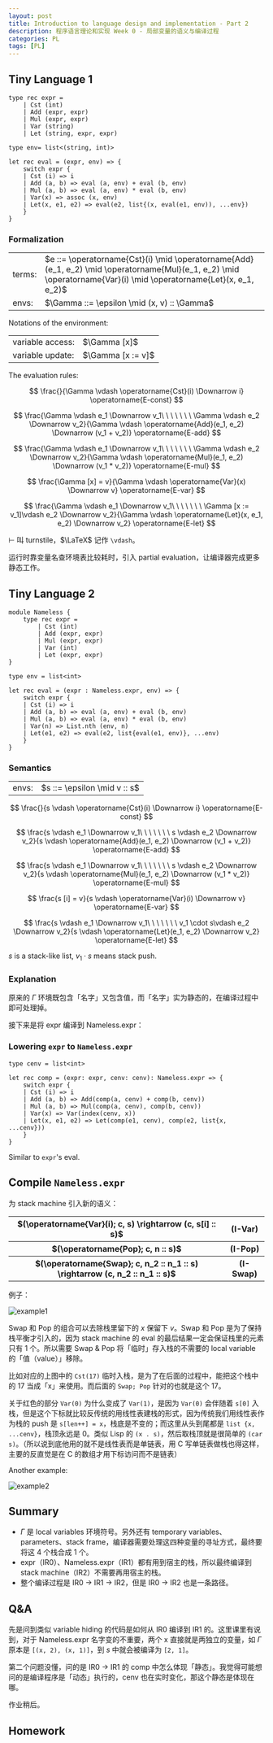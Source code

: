 ```yaml
---
layout: post
title: Introduction to language design and implementation - Part 2
description: 程序语言理论和实现 Week 0 - 局部变量的语义与编译过程
categories: PL
tags: [PL]
---
```


## Tiny Language 1

```rescript
type rec expr =
    | Cst (int)
    | Add (expr, expr)
    | Mul (expr, expr)
    | Var (string)
    | Let (string, expr, expr)

type env= list<(string, int)>

let rec eval = (expr, env) => {
    switch expr {
    | Cst (i) => i
    | Add (a, b) => eval (a, env) + eval (b, env)
    | Mul (a, b) => eval (a, env) * eval (b, env)
    | Var(x) => assoc (x, env)
    | Let(x, e1, e2) => eval(e2, list{(x, eval(e1, env)), ...env})
    }
}
```

### Formalization

<table>
    <tr>
        <td style="text-align:left">terms:</td>
        <td style="text-align:left">$e ::= \operatorname{Cst}(i) \mid \operatorname{Add}(e_1, e_2) \mid \operatorname{Mul}(e_1, e_2) \mid \operatorname{Var}(i) \mid \operatorname{Let}(x, e_1, e_2)$</td>
    </tr>
    <tr>
        <td style="text-align:left">envs:</td>
        <td style="text-align:left">$\Gamma ::= \epsilon \mid (x, v) :: \Gamma$</td>
    </tr>
</table>

Notations of the environment:

<table>
    <tr>
        <td style="text-align:left">variable access:</td>
        <td style="text-align:left">$\Gamma [x]$</td>
    </tr>
    <tr>
        <td style="text-align:left">variable update:</td>
        <td style="text-align:left">$\Gamma [x := v]$</td>
    </tr>
</table>

The evaluation rules:

$$
\frac{}{\Gamma \vdash \operatorname{Cst}(i) \Downarrow i} \operatorname{E-const}
$$

$$
\frac{\Gamma \vdash e_1 \Downarrow v_1\ \ \ \ \ \ \ \Gamma \vdash e_2 \Downarrow v_2}{\Gamma \vdash \operatorname{Add}(e_1, e_2) \Downarrow (v_1 + v_2)} \operatorname{E-add}
$$

$$
\frac{\Gamma \vdash e_1 \Downarrow v_1\ \ \ \ \ \ \ \Gamma \vdash e_2 \Downarrow v_2}{\Gamma \vdash \operatorname{Mul}(e_1, e_2) \Downarrow (v_1 * v_2)} \operatorname{E-mul}
$$

$$
\frac{\Gamma [x] = v}{\Gamma \vdash \operatorname{Var}(x) \Downarrow v} \operatorname{E-var}
$$

$$
\frac{\Gamma \vdash e_1 \Downarrow v_1\ \ \ \ \ \ \ \Gamma [x := v_1]\vdash e_2 \Downarrow v_2}{\Gamma \vdash \operatorname{Let}(x, e_1, e_2) \Downarrow v_2} \operatorname{E-let}
$$

$\vdash$ 叫 turnstile，$\LaTeX$ 记作 `\vdash`。

运行时靠变量名查环境表比较耗时，引入 partial evaluation，让编译器完成更多静态工作。

## Tiny Language 2

```rescript
module Nameless {
    type rec expr =
        | Cst (int)
        | Add (expr, expr)
        | Mul (expr, expr)
        | Var (int)
        | Let (expr, expr)
}

type env = list<int>

let rec eval = (expr : Nameless.expr, env) => {
    switch expr {
    | Cst (i) => i
    | Add (a, b) => eval (a, env) + eval (b, env)
    | Mul (a, b) => eval (a, env) * eval (b, env)
    | Var(n) => List.nth (env, n)
    | Let(e1, e2) => eval(e2, list{eval(e1, env)}, ...env)
    }
}
```

### Semantics

<table>
    <tr>
        <td style="text-align:left">envs:</td>
        <td style="text-align:left">$s ::= \epsilon \mid v :: s$</td>
    </tr>
</table>

$$
\frac{}{s \vdash \operatorname{Cst}(i) \Downarrow i} \operatorname{E-const}
$$

$$
\frac{s \vdash e_1 \Downarrow v_1\ \ \ \ \ \ \ s \vdash e_2 \Downarrow v_2}{s \vdash \operatorname{Add}(e_1, e_2) \Downarrow (v_1 + v_2)} \operatorname{E-add}
$$

$$
\frac{s \vdash e_1 \Downarrow v_1\ \ \ \ \ \ \ s \vdash e_2 \Downarrow v_2}{s \vdash \operatorname{Mul}(e_1, e_2) \Downarrow (v_1 * v_2)} \operatorname{E-mul}
$$

$$
\frac{s [i] = v}{s \vdash \operatorname{Var}(i) \Downarrow v} \operatorname{E-var}
$$

$$
\frac{s \vdash e_1 \Downarrow v_1\ \ \ \ \ \ \ v_1 \cdot s\vdash e_2 \Downarrow v_2}{s \vdash \operatorname{Let}(e_1, e_2) \Downarrow v_2} \operatorname{E-let}
$$

$s$ is a stack-like list, $v_1 \cdot s$ means stack push.

### Explanation

原来的 $\Gamma$ 环境既包含「名字」又包含值，而「名字」实为静态的，在编译过程中即可处理掉。

接下来是将 expr 编译到 Nameless.expr：

### Lowering `expr` to `Nameless.expr`

```rescript
type cenv = list<int>

let rec comp = (expr: expr, cenv: cenv): Nameless.expr => {
    switch expr {
    | Cst (i) => i
    | Add (a, b) => Add(comp(a, cenv) + comp(b, cenv))
    | Mul (a, b) => Mul(comp(a, cenv), comp(b, cenv))
    | Var(x) => Var(index(cenv, x))
    | Let(x, e1, e2) => Let(comp(e1, cenv), comp(e2, list{x, ...cenv}))
    }
}
```

Similar to `expr`'s eval.

## Compile `Nameless.expr`

为 stack machine 引入新的语义：

<table>
    <tr>
        <th>$(\operatorname{Var}(i); c, s) \rightarrow (c, s[i] :: s)$</th>
        <th>(I-Var)</th>
    </tr>
    <tr>
        <th>$(\operatorname{Pop}; c, n :: s)$</th>
        <th>(I-Pop)</th>
    </tr>
    <tr>
        <th>$(\operatorname{Swap}; c, n_2 :: n_1 :: s) \rightarrow (c, n_2 :: n_1 :: s)$</th>
        <th>(I-Swap)</th>
    </tr>
</table>

例子：

![example1](/images/posts/2022-11-15-pl-theory-and-implementation-part2.assets/example1.png)

Swap 和 Pop 的组合可以去除栈里留下的 $x$ 保留下 $v$。Swap 和 Pop 是为了保持栈平衡才引入的，因为 stack machine 的 eval 的最后结果一定会保证栈里的元素只有 1 个。所以需要 Swap & Pop 将「临时」存入栈的不需要的 local variable 的「值（value）」移除。

比如对应的上图中的 `Cst(17)` 临时入栈，是为了在后面的过程中，能把这个栈中的 17 当成「x」来使用。而后面的 `Swap; Pop` 针对的也就是这个 17。

关于红色的部分 `Var(0)` 为什么变成了 `Var(1)`，是因为 `Var(0)` 会伴随着 `s[0]` 入栈，但是这个下标就比较反传统的用线性表建栈的形式，因为传统我们用线性表作为栈的 push 是 `s[len++] = x`，栈底是不变的；而这里从头到尾都是 `list {x, ...cenv}`，栈顶永远是 0。类似 Lisp 的 `(x . s)`，然后取栈顶就是很简单的 `(car s)`。（所以说到底他用的就不是线性表而是单链表，用 C 写单链表做栈也得这样，主要的反直觉是在 C 的数组才用下标访问而不是链表）

Another example:

![example2](/images/posts/2022-11-15-pl-theory-and-implementation-part2.assets/example2.png)

## Summary

- $\Gamma$ 是 local variables 环境符号。另外还有 temporary variables、parameters、stack frame，编译器需要处理这四种变量的寻址方式，最终要将这 4 个栈合成 1 个。
- expr（IR0）、Nameless.expr（IR1）都有用到宿主的栈，所以最终编译到 stack machine（IR2）不需要再用宿主的栈。
- 整个编译过程是 IR0 -> IR1 -> IR2，但是 IR0 -> IR2 也是一条路径。

## Q&A

先是问到类似 variable hiding 的代码是如何从 IR0 编译到 IR1 的。这里课里有说到，对于 Nameless.expr 名字变的不重要，两个 x 直接就是两独立的变量，如 $\Gamma$ 原本是 `[(x, 2), (x, 1)]`，到 $s$ 中就会被编译为 `[2, 1]`。

第二个问题没懂，问的是 IR0 -> IR1 的 comp 中怎么体现「静态」。我觉得可能想问的是编译程序是「动态」执行的，cenv 也在实时变化，那这个静态是体现在哪。

作业稍后。

## Homework



